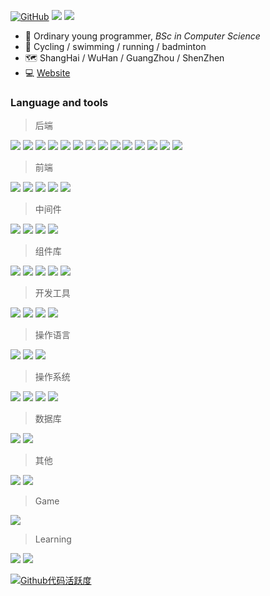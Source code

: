 

[![GitHub](https://img.shields.io/badge/dynamic/json?logo=github&label=GitHub&labelColor=495867&color=495867&query=%24.data.totalSubs&url=https%3A%2F%2Fapi.spencerwoo.com%2Fsubstats%2F%3Fsource%3Dgithub%26queryKey%3Dhayschan&style=flat-square)](https://github.com/Fusuccess) 
[![](https://img.shields.io/badge/-Gitee-c5312a?style=flat-square&logo=Gitee&logoColor=ffffff)](https://gitee.com/Fusuccess)
[![](https://img.shields.io/badge/Wechat_Fusuccess-a2c73e?style=flat-square&logo=Wechat&logoColor=ffffff)](https://github.com/Fusuccess)


- 👤 Ordinary young programmer, _BSc in Computer Science_
- 🏃 Cycling / swimming / running / badminton
- 🗺️ ShangHai / WuHan / GuangZhou / ShenZhen
- 💻 [Website](http://fusuccess.top)
### Language and tools
> 后端

[![](https://img.shields.io/badge/-Java-3b88c5?style=flat-square&logo=java&logoColor=ffffff)](https://www.java.com/)
[![](https://img.shields.io/badge/-JSP-232228?style=flat-square&logo=Jsp&logoColor=ffffff)](https://www.javatpoint.com/jsp-tutorial)
[![](https://img.shields.io/badge/-Spring-2f5f1c?style=flat-square&logo=Spring&logoColor=ffffff)](https://spring.io)
[![](https://img.shields.io/badge/-SpringMvc-2f5f1c?style=flat-square&logo=SpringMvc&logoColor=ffffff)](https://spring.io/guides/gs/serving-web-content)
[![](https://img.shields.io/badge/-SpringBoot-2f5f1c?style=flat-square&logo=SpringBoot&logoColor=ffffff)](https://spring.io/projects/spring-boot)
[![](https://img.shields.io/badge/-SpringSecurity-2f5f1c?style=flat-square&logo=SpringSecurity&logoColor=ffffff)](https://spring.io/projects/spring-security)
[![](https://img.shields.io/badge/-Mybatis-c6291c?style=flat-square&logo=Mybatis&logoColor=ffffff)](https://mybatis.org/mybatis-3/)
[![](https://img.shields.io/badge/-MybatisPlus-4494e9?style=flat-square&logo=Mybatisplus&logoColor=ffffff)](https://baomidou.com/)
[![](https://img.shields.io/badge/-Shiro-4972c1?style=flat-square&logo=apacheshiro&logoColor=ffffff)](https://shiro.apache.org/tutorial.html)
[![](https://img.shields.io/badge/-flowable-7ca92f?style=flat-square&logo=flowable&logoColor=ffffff)](https://www.flowable.com/)
[![](https://img.shields.io/badge/-maven-912b44?style=flat-square&logo=apachemaven&logoColor=ffffff)](https://maven.apache.org/)
[![](https://img.shields.io/badge/-tomcat-c9a33e?style=flat-square&logo=apachetomcat&logoColor=ffffff)](https://tomcat.apache.org/)
[![](https://img.shields.io/badge/-nginx-429343?style=flat-square&logo=nginx&logoColor=ffffff)](https://nginx.org/)
[![](https://img.shields.io/badge/-minio-b73c4b?style=flat-square&logo=minio&logoColor=ffffff)](https://min.io/)

> 前端

[![](https://img.shields.io/badge/-JavaScript-998347?style=flat-square&logo=JavaScript&logoColor=ffffff)](https://docs.oracle.com/en/database/oracle/oracle-database/23/mlejs/oracle-database-javascript-developers-guide.pdf)
[![](https://img.shields.io/badge/-HTML-998347?style=flat-square&logo=html5&logoColor=ffffff)](https://www.w3schools.com/html/)
[![](https://img.shields.io/badge/-Vue-51b389?style=flat-square&logo=vuedotjs&logoColor=ffffff)](https://vuejs.org/)
[![](https://img.shields.io/badge/-CSS-4577ae?style=flat-square&logo=CSS3&logoColor=ffffff)](https://www.w3schools.com/Css/)
[![](https://img.shields.io/badge/-Hugo-e95286?style=flat-square&logo=Hugo&logoColor=ffffff)](https://gohugo.io/)

> 中间件

[![](https://img.shields.io/badge/-Redis-c93d2f?style=flat-square&logo=redis&logoColor=ffffff)](https://redis.io/)
[![](https://img.shields.io/badge/-Elasticsearch-1d1b1d?style=flat-square&logo=elasticsearch&logoColor=ffffff)](https://www.elastic.co/)
[![](https://img.shields.io/badge/-Quartz-689fd0?style=flat-square&logo=quartz&logoColor=ffffff)](https://www.quartz-scheduler.org/)
[![](https://img.shields.io/badge/-Nacos-689fd0?style=flat-square&logo=nacos&logoColor=ffffff)](https://nacos.io/)

> 组件库

[![](https://img.shields.io/badge/-ElementUI-4982da?style=flat-square&logo=ElementUI&logoColor=ffffff)](https://element.eleme.cn/)
[![](https://img.shields.io/badge/-EasyUI-001884?style=flat-square&logo=EasyUI&logoColor=ffffff)](https://jeasyui.com/)
[![](https://img.shields.io/badge/-LayUI-55b7aa?style=flat-square&logo=LayUI&logoColor=ffffff)](https://layui.dev/)
[![](https://img.shields.io/badge/-Echarts-9d3b4e?style=flat-square&logo=apacheecharts&logoColor=ffffff)](https://echarts.apache.org/)
[![](https://img.shields.io/badge/-HeighCharts-8088e2?style=flat-square&logo=HeighCharts&logoColor=ffffff)](https://www.highcharts.com/)

> 开发工具

[![](https://img.shields.io/badge/-IDEA-6455bd?style=flat-square&logo=intellijidea&logoColor=ffffff)](https://www.jetbrains.com/idea/)
[![](https://img.shields.io/badge/-DataGrip-5b9fb4?style=flat-square&logo=datagrip&logoColor=ffffff)](https://www.jetbrains.com/datagrip/)
[![](https://img.shields.io/badge/-VisualStudioCode-1b9cf0?style=flat-square&logo=visualstudiocode&logoColor=ffffff)](https://code.visualstudio.com/)
[![](https://img.shields.io/badge/-Eclipse-3b3b3b?style=flat-square&logo=Eclipse&logoColor=ffffff)](https://www.eclipse.org/)

> 操作语言

[![](https://img.shields.io/badge/-Bash-000000?style=flat-square&logo=bash&logoColor=ffffff)](https://www.gnu.org/software/bash/manual/bash.html)
[![](https://img.shields.io/badge/-Vim-000000?style=flat-square&logo=vim&logoColor=ffffff)](https://www.vim.org/)
[![](https://img.shields.io/badge/-Markdown-000000?style=flat-square&logo=markdown&logoColor=ffffff)](https://www.markdownguide.org/)

> 操作系统

[![](https://img.shields.io/badge/-Linux-3b3b3b?style=flat-square&logo=Linux&logoColor=ffffff)](https://www.linux.org/)
[![](https://img.shields.io/badge/-Centos-1f2474?style=flat-square&logo=centos&logoColor=ffffff)](https://www.centos.org/)
[![](https://img.shields.io/badge/-Ubuntu-cd522a?style=flat-square&logo=ubuntu&logoColor=ffffff)](https://ubuntu.com/)
[![](https://img.shields.io/badge/-Redhat-dc2f21?style=flat-square&logo=redhat&logoColor=ffffff)](https://redhat.com/)

> 数据库

[![](https://img.shields.io/badge/-Oracle-945456?style=flat-square&logo=Oracle&logoColor=ffffff)](https://www.oracle.com/)
[![](https://img.shields.io/badge/-Mysql-235b82?style=flat-square&logo=Mysql&logoColor=ffffff)](https://www.mysql.com/)

> 其他

[![](https://img.shields.io/badge/-Docker-2f6fb8?style=flat-square&logo=Docker&logoColor=ffffff)](https://www.docker.com/)
[![](https://img.shields.io/badge/-OpenVPN-f68e36?style=flat-square&logo=openvpn&logoColor=ffffff)](https://openvpn.net/)


> Game

[![](https://img.shields.io/badge/Minecraft-808254?style=flat-square&logo=minecraft&logoColor=ffffff)](https://www.minecraft.net/)

> Learning
> 
[![](https://img.shields.io/badge/+&nbsp;📧&nbsp;mailserver-2f75dc?style=flat-square&logo=docker&logoColor=ffffff)]([https://www.mailserver.org/](https://hub.docker.com/r/mailserver/docker-mailserver))
[![](https://img.shields.io/badge/+&nbsp;📊&nbsp;ExcelIntelligentDataImport-2f75dc?style=flat-square&logo=Springboot&logoColor=ffffff)](https://react.dev/)


[![Github代码活跃度](https://github-readme-activity-graph.vercel.app/graph?username=Fusuccess&theme=react)](https://github.com/Fusuccess/)


<!--
<h6>* These nice badges are generated by <a href="https://shields.io/">Shields.io</a> and <a href="https://github.com/spencerwooo/Substats">Substats</a>.</h6>

**Fusuccess/Fusuccess** is a ✨ _special_ ✨ repository because its `README.md` (this file) appears on your GitHub profile.

Here are some ideas to get you started:

- 🔭 I’m currently working on ...
- 🌱 I’m currently learning ...
- 👯 I’m looking to collaborate on ...
- 🤔 I’m looking for help with ...
- 💬 Ask me about ...
- 📫 How to reach me: ...
- 😄 Pronouns: ...
- ⚡ Fun fact: ...
-->
